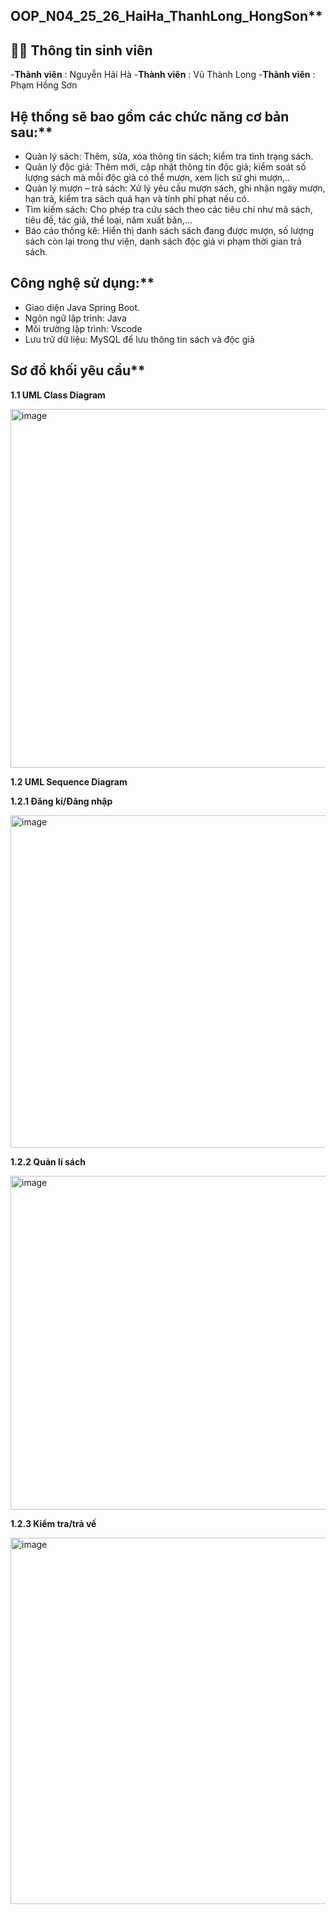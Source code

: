 ## OOP_N04_25_26_HaiHa_ThanhLong_HongSon**
## 👨‍🎓 Thông tin sinh viên
-**Thành viên** : Nguyễn Hải Hà
-**Thành viên** : Vũ Thành Long
-**Thành viên** : Phạm Hồng Sơn
## Hệ thống sẽ bao gồm các chức năng cơ bản sau:**

+ Quản lý sách: Thêm, sửa, xóa thông tin sách; kiểm tra tình trạng sách. 
+ Quản lý độc giả: Thêm mới, cập nhật thông tin độc giả; kiểm soát số lượng sách mà mỗi 
độc giả có thể mượn, xem lịch sử ghi mượn,.. 
+ Quản lý mượn – trả sách: Xử lý yêu cầu mượn sách, ghi nhận ngày mượn, hạn trả, kiểm 
tra sách quá hạn và tính phí phạt nếu có. 
+ Tìm kiếm sách: Cho phép tra cứu sách theo các tiêu chí như mã sách, tiêu đề, tác giả, thể 
loại, năm xuất bản,… 
+ Báo cáo thống kê: Hiển thị danh sách sách đang được mượn, số lượng sách còn lại trong 
thư viện, danh sách độc giả vi phạm thời gian trả sách.

## Công nghệ sử dụng:**
+ Giao diện Java Spring Boot.
+ Ngôn ngữ lập trình: Java 
+ Môi trường lập trình: Vscode
+ Lưu trữ dữ liệu: MySQL để lưu thông tin sách và độc giả

## Sơ đồ khối yêu cầu**
**1.1 UML Class Diagram**


<img width="793" height="574" alt="image" src="https://github.com/user-attachments/assets/a808cd2a-51bb-4e22-bca4-59ebfeed78d2" />

**1.2 UML Sequence Diagram**

**1.2.1 Đăng kí/Đăng nhập**

<img width="855" height="532" alt="image" src="https://github.com/user-attachments/assets/d91c9528-c2aa-409a-9954-329d19c65f03" />


**1.2.2 Quản lí sách**

<img width="867" height="534" alt="image" src="https://github.com/user-attachments/assets/7e8cf5a7-a4a4-444f-9712-79c203e7910d" />

**1.2.3 Kiểm tra/trả về**

<img width="1006" height="586" alt="image" src="https://github.com/user-attachments/assets/f83a4693-fc07-4f1b-9e12-3e0756f1b472" />
